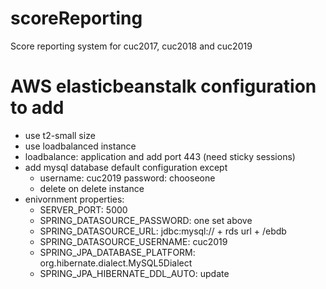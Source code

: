 # scoreReporting
Score reporting system for cuc2017, cuc2018 and cuc2019

# AWS elasticbeanstalk configuration to add
- use t2-small size
- use loadbalanced instance
- loadbalance: application and add port 443 (need sticky sessions)
- add mysql database default configuration except
   - username: cuc2019 password: chooseone
   - delete on delete instance
- enivornment properties:
   - SERVER_PORT: 5000
   - SPRING_DATASOURCE_PASSWORD: one set above
   - SPRING_DATASOURCE_URL: jdbc:mysql:// + rds url + /ebdb
   - SPRING_DATASOURCE_USERNAME: cuc2019
   - SPRING_JPA_DATABASE_PLATFORM: org.hibernate.dialect.MySQL5Dialect
   - SPRING_JPA_HIBERNATE_DDL_AUTO: update
